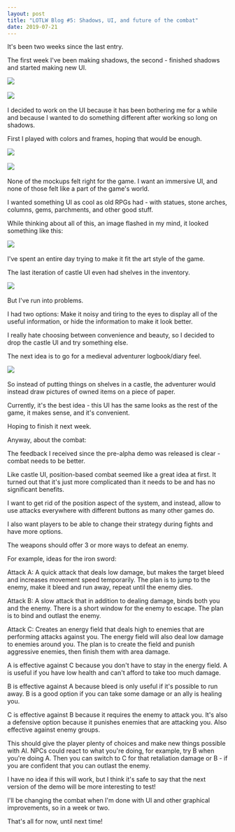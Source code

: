 ```yaml
---
layout: post
title: "LOTLW Blog #5: Shadows, UI, and future of the combat"
date: 2019-07-21
---
```


It's been two weeks since the last entry.

The first week I've been making shadows, the second - finished shadows and started making new UI.

​![](https://steamcdn-a.akamaihd.net/steamcommunity/public/images/clans/24508156/9e9d22660ffc5bc40cfeb0c1ed451f04a1f69592.png)

​![](https://steamcdn-a.akamaihd.net/steamcommunity/public/images/clans/24508156/c3f49e3a24222efb7f60e68befd0d74e09ab4895.png)

I decided to work on the UI because it has been bothering me for a while and because I wanted to do something different after working so long on shadows.

First I played with colors and frames, hoping that would be enough.

​![](https://steamcdn-a.akamaihd.net/steamcommunity/public/images/clans/24508156/8fc2d06c6fca1b0000b66832fb8ffcc2422aad53.png)

​![](https://steamcdn-a.akamaihd.net/steamcommunity/public/images/clans/24508156/033e1cf03e0903bbde88a4e5ba59e97d5e8e2c4f.png)

None of the mockups felt right for the game. I want an immersive UI, and none of those felt like a part of the game's world.

I wanted something UI as cool as old RPGs had - with statues, stone arches, columns, gems, parchments, and other good stuff.

While thinking about all of this, an image flashed in my mind, it looked something like this:

​![](https://steamcdn-a.akamaihd.net/steamcommunity/public/images/clans/24508156/e420e54fed597c3ba4971ce34259670dbd4c1204.png)

I've spent an entire day trying to make it fit the art style of the game.

The last iteration of castle UI even had shelves in the inventory.

​![](https://steamcdn-a.akamaihd.net/steamcommunity/public/images/clans/24508156/e6ef6dab95eaa884821b6a12e393b776499083c5.png)

But I've run into problems.

I had two options: Make it noisy and tiring to the eyes to display all of the useful information, or hide the information to make it look better.

I really hate choosing between convenience and beauty, so I decided to drop the castle UI and try something else.

The next idea is to go for a medieval adventurer logbook/diary feel.

​![](https://steamcdn-a.akamaihd.net/steamcommunity/public/images/clans/24508156/688fef65cd638e3e26c309e2242ba3f8154bee5c.png)

So instead of putting things on shelves in a castle, the adventurer would instead draw pictures of owned items on a piece of paper.

Currently, it's the best idea - this UI has the same looks as the rest of the game, it makes sense, and it's convenient.

Hoping to finish it next week.

Anyway, about the combat:

The feedback I received since the pre-alpha demo was released is clear - combat needs to be better.

Like castle UI, position-based combat seemed like a great idea at first.
It turned out that it's just more complicated than it needs to be and has no significant benefits.

I want to get rid of the position aspect of the system, and instead, allow to use attacks everywhere with different buttons as many other games do.

I also want players to be able to change their strategy during fights and have more options.

The weapons should offer 3 or more ways to defeat an enemy.

For example, ideas for the iron sword:

Attack A:
A quick attack that deals low damage, but makes the target bleed and increases movement speed temporarily.
The plan is to jump to the enemy, make it bleed and run away, repeat until the enemy dies.

Attack B:
A slow attack that in addition to dealing damage, binds both you and the enemy.
There is a short window for the enemy to escape.
The plan is to bind and outlast the enemy.

Attack C:
Creates an energy field that deals high to enemies that are performing attacks against you.
The energy field will also deal low damage to enemies around you.
The plan is to create the field and punish aggressive enemies, then finish them with area damage.

A is effective against C because you don't have to stay in the energy field. A is useful if you have low health and can't afford to take too much damage.

B is effective against A because bleed is only useful if it's possible to run away. B is a good option if you can take some damage or an ally is healing you.

C is effective against B because it requires the enemy to attack you. It's also a defensive option because it punishes enemies that are attacking you. Also effective against enemy groups.

This should give the player plenty of choices and make new things possible with AI.
NPCs could react to what you're doing, for example, try B when you're doing A.
Then you can switch to C for that retaliation damage or B - if you are confident that you can outlast the enemy.

I have no idea if this will work, but I think it's safe to say that the next version of the demo will be more interesting to test!

I'll be changing the combat when I'm done with UI and other graphical improvements, so in a week or two.

That's all for now, until next time!
